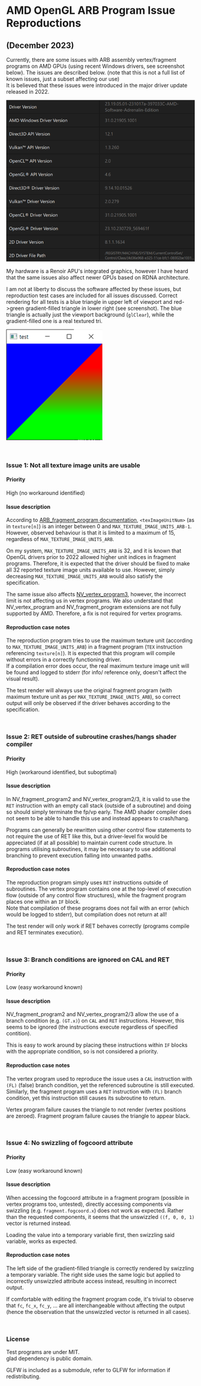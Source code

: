 # AMD OpenGL ARB Program Issue Reproductions
## (December 2023)

Currently, there are some issues with ARB assembly vertex/fragment programs on AMD GPUs (using recent Windows drivers,
see screenshot below). The issues are described below. (note that this is not a full list of known issues, just a subset
affecting our use)  
It is believed that these issues were introduced in the major driver update released in 2022.

![Screenshot of Radeon software showing driver version(s): 23.19.05.01-231017a...](/img/test_drv_ver.png)

My hardware is a Renoir APU's integrated graphics, however I have heard that the same issues also affect newer GPUs
based on RDNA architecture.

I am not at liberty to discuss the software affected by these issues, but reproduction test cases are included for all
issues discussed.
Correct rendering for all tests is a blue triangle in upper left of viewport and red->green gradient-filled triangle in
lower right (see screenshot). The blue triangle is actually just the viewport background (`glClear`), while the
gradient-filled one is a real textured tri.

![Screenshot of correct rendering](/img/good_render.png)

<br>

### Issue 1: Not all texture image units are usable

#### Priority
High (no workaround identified)

#### Issue description
According to [ARB_fragment_program documentation](https://registry.khronos.org/OpenGL/extensions/ARB/ARB_fragment_program.txt),
`<texImageUnitNum>` (as in `texture[n]`) is an integer between 0 and `MAX_TEXTURE_IMAGE_UNITS_ARB-1`.
However, observed behaviour is that it is limited to a maximum of 15, regardless of `MAX_TEXTURE_IMAGE_UNITS_ARB`.

On my system, `MAX_TEXTURE_IMAGE_UNITS_ARB` is 32, and it is known that OpenGL drivers prior to 2022 allowed higher unit
indices in fragment programs. Therefore, it is expected that the driver should be fixed to make all 32 reported texture
image units available to use. However, simply decreasing `MAX_TEXTURE_IMAGE_UNITS_ARB` would also satisfy the
specification.

The same issue also affects [NV_vertex_program3](https://registry.khronos.org/OpenGL/extensions/NV/NV_vertex_program3.txt),
however, the incorrect limit is not affecting us in vertex programs. We also understand that NV_vertex_program and
NV_fragment_program extensions are not fully supported by AMD. Therefore, a fix is not required for vertex programs.

#### Reproduction case notes
The reproduction program tries to use the maximum texture unit (according to `MAX_TEXTURE_IMAGE_UNITS_ARB`) in a
fragment program (`TEX` instruction referencing `texture[n]`). It is expected that this program will compile without
errors in a correctly functioning driver.  
If a compilation error does occur, the real maximum texture image unit will be found and logged to stderr (for info/
reference only, doesn't affect the visual result).

The test render will always use the original fragment program (with maximum texture unit as per
`MAX_TEXTURE_IMAGE_UNITS_ARB`), so correct output will only be observed if the driver behaves according to the
specification.

<br>

### Issue 2: RET outside of subroutine crashes/hangs shader compiler

#### Priority
High (workaround identified, but suboptimal)

#### Issue description
In NV_fragment_program2 and NV_vertex_program2/3, it is valid to use the `RET` instruction with an empty call stack
(outside of a subroutine) and doing so should simply terminate the fp/vp early. The AMD shader compiler does not seem
to be able to handle this use and instead appears to crash/hang.

Programs can generally be rewritten using other control flow statements to not require the use of RET like this, but
a driver-level fix would be appreciated (if at all possible) to maintain current code structure. In programs utilising
subroutines, it may be necessary to use additional branching to prevent execution falling into unwanted paths.

#### Reproduction case notes
The reproduction program simply uses `RET` instructions outside of subroutines. The vertex program contains one at the
top-level of execution flow (outside of any control flow structures), while the fragment program places one within an
`IF` block.  
Note that compilation of these programs does not fail with an error (which would be logged to stderr), but compilation
does not return at all!

The test render will only work if RET behaves correctly (programs compile and RET terminates execution).

<br>

### Issue 3: Branch conditions are ignored on CAL and RET

#### Priority
Low (easy workaround known)

#### Issue description
NV_fragment_program2 and NV_vertex_program2/3 allow the use of a branch condition (e.g. `(GT.x)`) on `CAL` and `RET`
instructions. However, this seems to be ignored (the instructions execute regardless of specified contition).

This is easy to work around by placing these instructions within `IF` blocks with the appropriate condition, so is not
considered a priority.

#### Reproduction case notes
The vertex program used to reproduce the issue uses a `CAL` instruction with `(FL)` (false) branch condition, yet the
referenced subroutine is still executed. Similarly, the fragment program uses a `RET` instruction with `(FL)` branch
condition, yet this instruction still causes its subroutine to return.

Vertex program failure causes the triangle to not render (vertex positions are zeroed). Fragment program failure causes
the triangle to appear black.

<br>

### Issue 4: No swizzling of fogcoord attribute

#### Priority
Low (easy workaround known)

#### Issue description
When accessing the fogcoord attribute in a fragment program (possible in vertex programs too, untested), directly
accessing components via swizzling (e.g. `fragment.fogcoord.x`) does not work as expected. Rather than the requested
components, it seems that the unswizzled `((f, 0, 0, 1)` vector is returned instead.

Loading the value into a temporary variable first, then swizzling said variable, works as expected.

#### Reproduction case notes
The left side of the gradient-filled triangle is correctly rendered by swizzling a temporary variable. The right side
uses the same logic but applied to incorrectly unswizzled attribute access instead, resulting in incorrect output.

If comfortable with editing the fragment program code, it's trivial to observe that `fc`, `fc_x`, `fc_y`, ... are all
interchangeable without affecting the output (hence the observation that the unswizzled vector is returned in all
cases).

<br>

### License

Test programs are under MIT.  
glad dependency is public domain.

GLFW is included as a submodule, refer to GLFW for information if redistributing.
